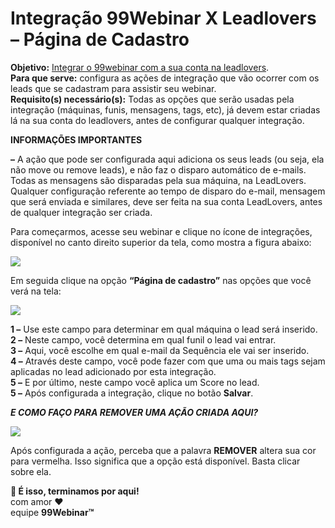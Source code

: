 # Integração 99Webinar X Leadlovers – Página de Cadastro

**Objetivo:** [Integrar o 99webinar com a sua conta na leadlovers](https://legado.leadlovers.site/integracao-99-ll/).\
**Para que serve:** configura as ações de integração que vão ocorrer com os leads que se cadastram para assistir seu webinar.\
**Requisito(s) necessário(s):** Todas as opções que serão usadas pela integração (máquinas, funis, mensagens, tags, etc), já devem estar criadas lá na sua conta do leadlovers, antes de configurar qualquer integração.

**INFORMAÇÕES IMPORTANTES**

**–** A ação que pode ser configurada aqui adiciona os seus leads (ou seja, ela não move ou remove leads), e não faz o disparo automático de e-mails. Todas as mensagens são disparadas pela sua máquina, na LeadLovers. Qualquer configuração referente ao tempo de disparo do e-mail, mensagem que será enviada e similares, deve ser feita na sua conta LeadLovers, antes de qualquer integração ser criada.

Para começarmos, acesse seu webinar e clique no ícone de integrações, disponível no canto direito superior da tela, como mostra a figura abaixo:

![](https://legado.leadlovers.site/wp-content/uploads/2019/04/Integracao-99Webinar-X-Leadlovers-%E2%80%93-Pagina-de-Cadastro-360040784474\_1.jpeg)

Em seguida clique na opção **“Página de cadastro”** nas opções que você verá na tela:

![](https://legado.leadlovers.site/wp-content/uploads/2019/04/Integracao-99Webinar-X-Leadlovers-%E2%80%93-Pagina-de-Cadastro-360040784474\_6.jpeg)

**1 –** Use este campo para determinar em qual máquina o lead será inserido.\
**2 –** Neste campo, você determina em qual funil o lead vai entrar.\
**3 –** Aqui, você escolhe em qual e-mail da Sequência ele vai ser inserido.\
**4 –** Através deste campo, você pode fazer com que uma ou mais tags sejam aplicadas no lead adicionado por esta integração.\
**5 –** E por último, neste campo você aplica um Score no lead.\
**5 –** Após configurada a integração, clique no botão **Salvar**.

_**E COMO FAÇO PARA REMOVER UMA AÇÃO CRIADA AQUI?**_

![](https://legado.leadlovers.site/wp-content/uploads/2019/04/Integracao-99Webinar-X-Leadlovers-%E2%80%93-Pagina-de-Cadastro-360040784474\_7.jpeg)

Após configurada a ação, perceba que a palavra **REMOVER** altera sua cor para vermelha. Isso significa que a opção está disponível. Basta clicar sobre ela.

**🏁 É isso, terminamos por aqui!**\
com amor ❤\
equipe **99Webinar™**
